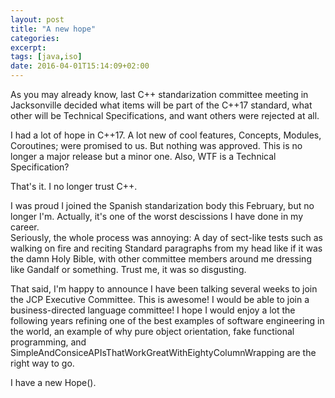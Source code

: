 ```yaml
---
layout: post
title: "A new hope" 
categories: 
excerpt:
tags: [java,iso]
date: 2016-04-01T15:14:09+02:00
---
```


As you may already know, last C++ standarization committee meeting in Jacksonville
decided what items will be part of the C++17 standard, what other will be Technical
Specifications, and want others were rejected at all.

I had a lot of hope in C++17. A lot new of cool features, Concepts, Modules, Coroutines;
were promised to us. But nothing was approved. This is no longer a major release but a minor
one. Also, WTF is a Technical Specification?

That's it. I no longer trust C++.

I was proud I joined the Spanish standarization body this February, but no longer I'm. Actually,
it's one of the worst descissions I have done in my career.  
Seriously, the whole process was annoying: A day of sect-like tests such as walking on fire and 
reciting Standard paragraphs from my head like if it was the damn Holy Bible, with other
committee members around me dressing like Gandalf or something. Trust me, it was
so disgusting.

That said, I'm happy to announce I have been talking several weeks to join the JCP Executive Committee. 
This is awesome! I would be able to join a business-directed language committee! 
I hope I would enjoy a lot the following years refining one of the best examples of software engineering
in the world, an example of why pure object orientation, fake functional programming, and
SimpleAndConsiceAPIsThatWorkGreatWithEightyColumnWrapping are the right way to go.


I have a new Hope().
